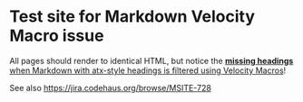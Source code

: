 # Test site for Markdown Velocity Macro issue

All pages should render to identical HTML, but notice the [**missing headings** when Markdown with atx-style headings is filtered using Velocity Macros](markdown/atx-velo.html)!

See also https://jira.codehaus.org/browse/MSITE-728
